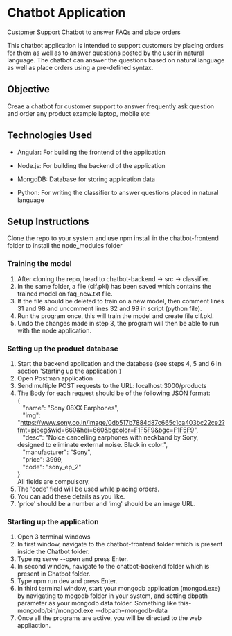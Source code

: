 # Chatbot Application

Customer Support Chatbot to answer FAQs and place orders

This chatbot application is intended to support customers by placing orders for them as well as to answer questions posted by the user in natural language. The chatbot can answer the questions based on natural language as well as place orders using a pre-defined syntax.

## Objective

Creae a chatbot for customer support to answer frequently ask question and order any product example laptop, mobile etc

## Technologies Used

* Angular: For building the frontend of the application

* Node.js: For building the backend of the application

* MongoDB: Database for storing application data

* Python: For writing the classifier to answer questions placed in natural language

## Setup Instructions

Clone the repo to your system and use npm install in the chatbot-frontend folder to install the node_modules folder

### Training the model

1. After cloning the repo, head to chatbot-backend -> src -> classifier.
2. In the same folder, a file (clf.pkl) has been saved which contains the trained model on faq_new.txt file.
3. If the file should be deleted to train on a new model, then comment lines 31 and 98 and uncomment lines 32 and 99 in script (python file).
4. Run the program once, this will train the model and create file clf.pkl.
5. Undo the changes made in step 3, the program will then be able to run with the node application.

### Setting up the product database

1. Start the backend application and the database (see steps 4, 5 and 6 in section 'Starting up the application')
2. Open Postman application
3. Send multiple POST requests to the URL: localhost:3000/products
4. The Body for each request should be of the following JSON format:  
{  
&nbsp;&nbsp;&nbsp;"name": "Sony 08XX Earphones",  
&nbsp;&nbsp;&nbsp;"img": "https://www.sony.co.in/image/0db517b7884d87c665c1ca403bc22ce2?fmt=pjpeg&wid=660&hei=660&bgcolor=F1F5F9&bgc=F1F5F9",  
&nbsp;&nbsp;&nbsp;"desc": "Noice cancelling earphones with neckband by Sony, designed to eliminate external noise. Black in color.",  
&nbsp;&nbsp;&nbsp;"manufacturer": "Sony",  
&nbsp;&nbsp;&nbsp;"price": 3999,  
&nbsp;&nbsp;&nbsp;"code": "sony_ep_2"  
}  
All fields are compulsory.
5. The 'code' field will be used while placing orders.
6. You can add these details as you like.
7. 'price' should be a number and 'img' should be an image URL.

### Starting up the application

1. Open 3 terminal windows
2. In first window, navigate to the chatbot-frontend folder which is present inside the Chatbot folder.
3. Type ng serve --open and press Enter.
4. In second window, navigate to the chatbot-backend folder which is present in Chatbot folder.
5. Type npm run dev and press Enter.
6. In third terminal window, start your mongodb application (mongod.exe) by navigating to mogodb folder
in your system, and setting dbpath parameter as your mongodb data folder. Something like this-
mongodb/bin/mongod.exe --dbpath=mongodb-data
7. Once all the programs are active, you will be directed to the web appliaction.
